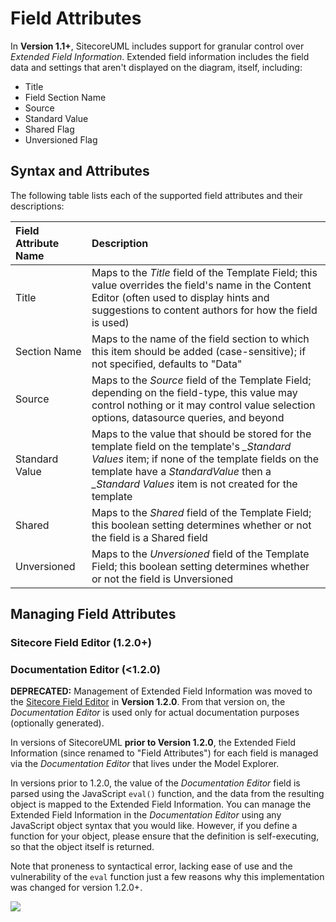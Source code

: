 # Field Attributes

In **Version 1.1+**, SitecoreUML includes support for granular control over _Extended Field Information_. Extended field information includes the field data and settings that aren't displayed on the diagram, itself, including:

* Title
* Field Section Name
* Source
* Standard Value
* Shared Flag
* Unversioned Flag

## Syntax and Attributes

The following table lists each of the supported field attributes and their descriptions:

| Field Attribute **Name** | **Description** |
| :--- | :--- |
| Title | Maps to the _Title_ field of the Template Field; this value overrides the field's name in the Content Editor \(often used to display hints and suggestions to content authors for how the field is used\) |
| Section Name | Maps to the name of the field section to which this item should be added \(case-sensitive\); if not specified, defaults to "Data" |
| Source | Maps to the _Source_ field of the Template Field; depending on the field-type, this value may control nothing or it may control value selection options, datasource queries, and beyond |
| Standard Value | Maps to the value that should be stored for the template field on the template's _\_Standard Values_ item; if none of the template fields on the template have a _StandardValue_ then a _\_Standard Values_ item is not created for the template |
| Shared | Maps to the _Shared_ field of the Template Field; this boolean setting determines whether or not the field is a Shared field |
| Unversioned | Maps to the _Unversioned_ field of the Template Field; this boolean setting determines whether or not the field is Unversioned |

## Managing Field Attributes

### Sitecore Field Editor \(1.2.0+\)

### Documentation Editor \(&lt;1.2.0\)

**DEPRECATED:** Management of Extended Field Information was moved to the [Sitecore Field Editor](#sitecore-field-editor-120) in **Version 1.2.0**. From that version on, the _Documentation Editor_ is used only for actual documentation purposes \(optionally generated\). 

In versions of SitecoreUML **prior to Version 1.2.0**, the Extended Field Information \(since renamed to "Field Attributes"\) for each field is managed via the _Documentation Editor_ that lives under the Model Explorer.

In versions prior to 1.2.0, the value of the _Documentation Editor_ field is parsed using the JavaScript `eval()` function, and the data from the resulting object is mapped to the Extended Field Information. You can manage the Extended Field Information in the _Documentation Editor_ using any JavaScript object syntax that you would like. However, if you define a function for your object, please ensure that the definition is self-executing, so that the object itself is returned.

Note that proneness to syntactical error, lacking ease of use and the vulnerability of the `eval` function just a few reasons why this implementation was changed for version 1.2.0+.

![](https://github.com/zkniebel/SitecoreUML/blob/master/Documentation/assets/StarUML-ExtendedFieldInfo-DocumentationField.png?raw=true)

